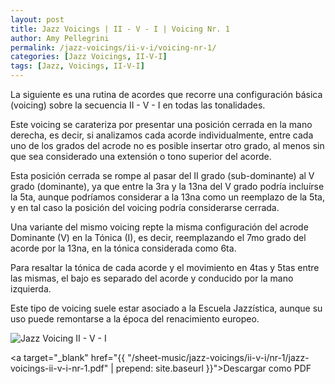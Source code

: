 ```yaml
---
layout: post
title: Jazz Voicings | II - V - I | Voicing Nr. 1
author: Amy Pellegrini
permalink: /jazz-voicings/ii-v-i/voicing-nr-1/
categories: [Jazz Voicings, II-V-I]
tags: [Jazz, Voicings, II-V-I]
---
```


La siguiente es una rutina de acordes que recorre una configuración básica (voicing) sobre la secuencia II - V - I en todas las tonalidades.

Este voicing se carateriza por presentar una posición cerrada en la mano derecha, es decir, si analizamos cada acorde individualmente, entre cada uno de los grados del acrode no es posible insertar otro grado, al menos sin que sea considerado una extensión o tono superior del acorde.

Esta posición cerrada se rompe al pasar del II grado (sub-dominante) al V grado (dominante), ya que entre la 3ra y la 13na del V grado podría incluírse la 5ta, aunque podríamos considerar a la 13na como un reemplazo de la 5ta, y en tal caso la posición del voicing podría considerarse cerrada.

Una variante del mismo voicing repte la misma configuración del acrode Dominante (V) en la Tónica (I), es decir, reemplazando el 7mo grado del acorde por la 13na, en la tónica considerada como 6ta.

Para resaltar la tónica de cada acorde y el movimiento en 4tas y 5tas entre las mismas, el bajo es separado del acorde y conducido por la mano izquierda.

Este tipo de voicing suele estar asociado a la Escuela Jazzística, aunque su uso puede remontarse a la época del renacimiento europeo.

<div class="img-container">
  <img class="sheet-music" src="{{ "/sheet-music/jazz-voicings/ii-v-i/nr-1/jazz-voicings-ii-v-i-nr-1.svg" | prepend: site.baseurl }}" alt="Jazz Voicing II - V - I" />
</div>

<a target="_blank" href="{{ "/sheet-music/jazz-voicings/ii-v-i/nr-1/jazz-voicings-ii-v-i-nr-1.pdf" | prepend: site.baseurl }}">Descargar como PDF</a>
